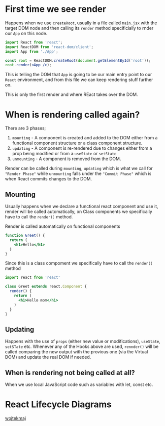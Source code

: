 # First time we see render
Happens when we use `createRoot`, usually in a file called `main.jsx` with the target DOM node and then calling its `render` method specificially to rnder our `App` on this node.


```jsx
import React from 'react';
import ReactDOM from 'react-dom/client';
import App from './App';

const root = ReactDOM.createRoot(document.getElementById('root'));
root.render(<App />);
```

This is telling the DOM that `App` is going to be our main entry point to our `React` environment, and from this file we can keep rendering stuff further on.

This is only the first render and where REact takes over the DOM.

# When is rendering called again?
There are 3 phases;
1. `mounting` - A component is created and added to the DOM either from a functional component structure or a class component structure.
2. `updating` - A component is re-rendered due to changes either from a prop being modified or from a `useState` or `setState`
3. `unmounting` - A component is removed from the DOM.

Render can be called during `mounting`, `updating` which is what we call for `"Render Phase"` while `unmounting` falls under the `"Commit Phase"` which is when React commits changes to the DOM.

## Mounting
Usually happens when we declare a functional react component and use it, render will be called automatically, on Class components we specifically have to call the `render()` method.

Render is called automatically on functional components
```jsx
function Greet() {
  return (
    <h1>Hello</h1>
  )
}
```

Since this is a class compoment we specifically have to call the `render()` method
```jsx
import react from 'react'

class Greet extends react.Component {
  render() {
    return (
      <h1>Hello mom</h1>
    )
  }
}
```

## Updating
Happens with the use of `props` (either new value or modifications), `useState`, `setSTate` etc.
Whenever any of the Hooks above are used, `rennder()` will be called comparing the new output with the provious one (via the Virtual DOM) and update the real DOM if needed.

## When is rendering not being called at all?
When we use local JavaScript code such as variables with let, const etc.

# React Lifecycle Diagrams
[wojtekmaj](https://projects.wojtekmaj.pl/react-lifecycle-methods-diagram/)
